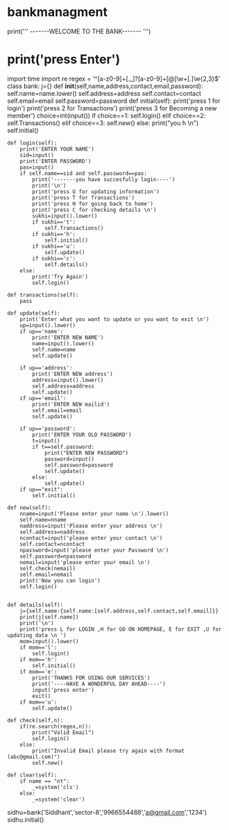 # bankmanagment
print('''										-------WELCOME TO THE BANK-------																							''')
# print('press Enter')
import time
import re
regex = '^[a-z0-9]+[\._]?[a-z0-9]+[@]\w+[.]\w{2,3}$'
class bank:
	j={}
	def __init__(self,name,address,contact,email,password):
		self.name=name.lower()
		self.address=address
		self.contact=contact
		self.email=email
		self.password=password
	def initial(self):
		print('press 1 for login')
		print('press 2 for Transactions')
		print('press 3 for Becoming a new member')
		choice=int(input())
		if choice==1:
			self.login()
		elif choice==2:
			self.Transactions()
		elif choice==3:
			self.new()
		else:
			print("you h \n")
			self.initial()

	def login(self):
		print('ENTER YOUR NAME')
		sid=input()
		print('ENTER PASSWORD')
		pas=input()
		if self.name==sid and self.password==pas:
			print('-------you have succesfully login----')
			print('\n')
			print('press U for updating information')
			print('press T for Transactions')
			print('press H for going back to home')
			print('press C for checking details \n')
			sukhi=input().lower()
			if sukhi=='t':
				self.Transactions()
			if sukhi=='h':
				self.initial()
			if sukhi=='u':
				self.update()
			if sukhi=='c':
				self.details()
		else:
			print('Try Again')
			self.login()
	
	def transactions(self):
		pass

	def update(self):
		print('Enter what you want to update or you want to exit \n')
		up=input().lower()
		if up=='name':
			print('ENTER NEW NAME')
			name=input().lower()
			self.name=name
			self.update()

		if up=='address':
			print('ENTER NEW address')
			address=input().lower()
			self.address=address
			self.update()
		if up=='email':
			print('ENTER NEW mailid')
			self.email=email
			self.update()

		if up=='password':
			print('ENTER YOUR OLD PASSWORD')
			t=input()
			if t==self.password:
				print("ENTER NEW PASSWORD")
				password=input()
				self.password=password
				self.update()
			else:
				self.update()
		if up=="exit":
			self.initial()

	def new(self):
		nname=input('Please enter your name \n').lower()
		self.name=nname
		naddress=input('Please enter your address \n')
		self.address=naddress
		ncontact=input('please enter your contact \n')
		self.contact=ncontact
		npassword=input('please enter your Password \n')
		self.password=npassword
		nemail=input('please enter your email \n')
		self.check(nemail)
		self.email=nemail
		print('Now you can login')
		self.login()


	def details(self):
		j={self.name:{self.name:[self.address,self.contact,self.email]}}
		print(j[self.name])
		print('\n')
		print('press L for LOGIN ,H for GO ON HOMEPAGE, E for EXIT ,U for updating data \n ')
		mom=input().lower()
		if mom=='l':
			self.login()
		if mom=='h':
			self.initial()
		if mom=='e':
			print('THANKS FOR USING OUR SERVICES')
			print('----HAVE A WONDERFUL DAY AHEAD----')
			input('press enter')
			exit()
		if mom=='u':
			self.update()

	def check(self,n):  
	    if(re.search(regex,n)):  
	        print("Valid Email")
	        self.login()          
	    else:  
	        print("Invalid Email please try again with format (abc@gmail.com)") 
	        self.new() 
	        
    def clear(self):
		if name == "nt":
			_=system('cls')
		else:
			_=system('clear')

sidhu=bank('Siddhant','sector-8','9966554488','a@gmail.com','1234')
sidhu.initial()
